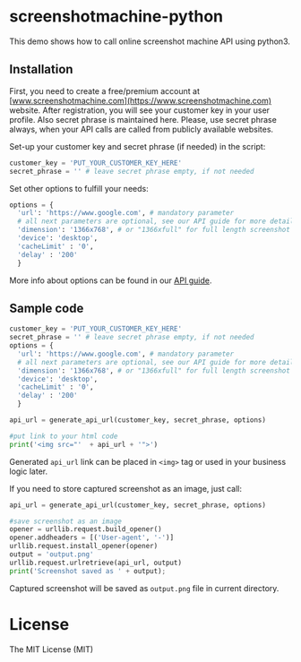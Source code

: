 # screenshotmachine-python

This demo shows how to call online screenshot machine API using python3.

## Installation
First, you need to create a free/premium account at [www.screenshotmachine.com](https://www.screenshotmachine.com) website. After registration, you will see your customer key in your user profile. Also secret phrase is maintained here. Please, use secret phrase always, when your API calls are called from publicly available websites.  

Set-up your customer key and secret phrase (if needed) in the script:

```python
customer_key = 'PUT_YOUR_CUSTOMER_KEY_HERE'
secret_phrase = '' # leave secret phrase empty, if not needed
```

Set other options to fulfill your needs: 

```python
options = {
  'url': 'https://www.google.com', # mandatory parameter
  # all next parameters are optional, see our API guide for more details
  'dimension': '1366x768', # or "1366xfull" for full length screenshot
  'device': 'desktop',
  'cacheLimit' : '0',
  'delay' : '200'
  }
```
More info about options can be found in our [API guide](https://www.screenshotmachine.com/apiguide.php).  

 Sample code
-----

```python
customer_key = 'PUT_YOUR_CUSTOMER_KEY_HERE'
secret_phrase = '' # leave secret phrase empty, if not needed
options = {
  'url': 'https://www.google.com', # mandatory parameter
  # all next parameters are optional, see our API guide for more details
  'dimension': '1366x768', # or "1366xfull" for full length screenshot
  'device': 'desktop',
  'cacheLimit' : '0',
  'delay' : '200'
  }

api_url = generate_api_url(customer_key, secret_phrase, options)

#put link to your html code
print('<img src="'  + api_url + '">')
```
Generated ```api_url```  link can be placed in ```<img>``` tag or used in your business logic later.

If you need to store captured screenshot as an image, just call:

```python
api_url = generate_api_url(customer_key, secret_phrase, options)

#save screenshot as an image
opener = urllib.request.build_opener()
opener.addheaders = [('User-agent', '-')]
urllib.request.install_opener(opener)
output = 'output.png'
urllib.request.urlretrieve(api_url, output)
print('Screenshot saved as ' + output);
```


Captured screenshot will be saved as ```output.png``` file in current directory.

# License

The MIT License (MIT)    